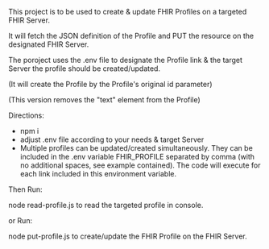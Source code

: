 This project is to be used to create & update FHIR Profiles on a targeted FHIR Server.

It will fetch the JSON definition of the Profile and PUT the resource on the designated FHIR Server.

The poroject uses the .env file to designate the Profile link & the target Server the profile should be created/updated.

(It will create the Profile by the Profile's original id parameter)

(This version removes the "text" element from the Profile)

Directions:

- npm i
- adjust .env file according to your needs & target Server
- Multiple profiles can be updated/created simultaneously. They can be included in the .env variable FHIR_PROFILE separated by comma (with no additional spaces, see example contained). The code will execute for each link included in this environment variable.

Then Run:

node read-profile.js to read the targeted profile in console.

or Run:

node put-profile.js to create/update the FHIR Profile on the FHIR Server.
